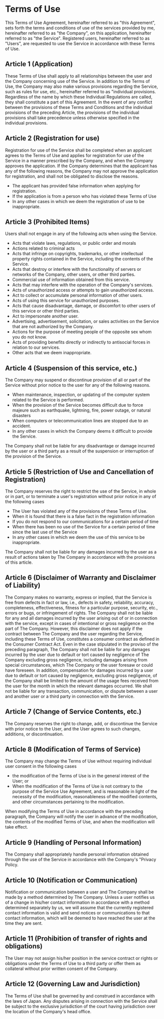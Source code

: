 # Terms of Use

This Terms of Use Agreement, hereinafter referred to as "this Agreement", sets forth the terms and conditions of use of the services provided by me, hereinafter referred to as "the Company", on this application, hereinafter referred to as "the Service". Registered users, hereinafter referred to as "Users", are requested to use the Service in accordance with these Terms of Use.

## Article 1 (Application)

These Terms of Use shall apply to all relationships between the user and the Company concerning use of the Service.
In addition to the Terms of Use, the Company may also make various provisions regarding the Service, such as rules for use, etc., hereinafter referred to as "individual provisions. Regardless of the name by which these Individual Regulations are called, they shall constitute a part of this Agreement.
In the event of any conflict between the provisions of these Terms and Conditions and the individual provisions of the preceding Article, the provisions of the individual provisions shall take precedence unless otherwise specified in the individual provisions.

## Article 2 (Registration for use)

Registration for use of the Service shall be completed when an applicant agrees to the Terms of Use and applies for registration for use of the Service in a manner prescribed by the Company, and when the Company approves the application.
If the Company determines that the applicant has any of the following reasons, the Company may not approve the application for registration, and shall not be obligated to disclose the reasons.

- The applicant has provided false information when applying for registration.
- If the application is from a person who has violated these Terms of Use
- In any other cases in which we deem the registration of use to be inappropriate.

## Article 3 (Prohibited Items)

Users shall not engage in any of the following acts when using the Service.

- Acts that violate laws, regulations, or public order and morals
- Actions related to criminal acts
- Acts that infringe on copyrights, trademarks, or other intellectual property rights contained in the Service, including the contents of the Service.
- Acts that destroy or interfere with the functionality of servers or networks of the Company, other users, or other third parties.
- Commercial use of information obtained from this service.
- Acts that may interfere with the operation of the Company's services.
- Acts of unauthorized access or attempts to gain unauthorized access.
- Act to collect or accumulate personal information of other users.
- Acts of using this service for unauthorized purposes.
- Acts that cause disadvantage, damage, or discomfort to other users of this service or other third parties.
- Act to impersonate another user.
- Advertising, advertisement, solicitation, or sales activities on the Service that are not authorized by the Company.
- Actions for the purpose of meeting people of the opposite sex whom you do not know.
- Acts of providing benefits directly or indirectly to antisocial forces in relation to our services.
- Other acts that we deem inappropriate.

## Article 4 (Suspension of this service, etc.)

The Company may suspend or discontinue provision of all or part of the Service without prior notice to the user for any of the following reasons.

- When maintenance, inspection, or updating of the computer system related to the Service is performed.
- When the provision of the Service becomes difficult due to force majeure such as earthquake, lightning, fire, power outage, or natural disasters
- When computers or telecommunication lines are stopped due to an accident.
- In any other cases in which the Company deems it difficult to provide the Service.

The Company shall not be liable for any disadvantage or damage incurred by the user or a third party as a result of the suspension or interruption of the provision of the Service.

## Article 5 (Restriction of Use and Cancellation of Registration)

The Company reserves the right to restrict the use of the Service, in whole or in part, or to terminate a user's registration without prior notice in any of the following cases

- The User has violated any of the provisions of these Terms of Use.
- When it is found that there is a false fact in the registration information
- If you do not respond to our communications for a certain period of time
- When there has been no use of the Service for a certain period of time since the last use of the Service
- In any other cases in which we deem the use of this service to be inappropriate.

The Company shall not be liable for any damages incurred by the user as a result of actions taken by The Company in accordance with the provisions of this article.

## Article 6 (Disclaimer of Warranty and Disclaimer of Liability)

The Company makes no warranty, express or implied, that the Service is free from defects in fact or law, i.e., defects in safety, reliability, accuracy, completeness, effectiveness, fitness for a particular purpose, security, etc., errors or bugs, or infringement of rights.
The Company shall not be liable for any and all damages incurred by the user arising out of or in connection with the service, except in cases of intentional or gross negligence on the part of The Company. However, this disclaimer does not apply if the contract between The Company and the user regarding the Service, including these Terms of Use, constitutes a consumer contract as defined in the Consumer Contract Act.
Even in the case stipulated in the proviso of the preceding paragraph, The Company shall not be liable for any damages incurred by the user due to default or tort caused by negligence of The Company excluding gross negligence, including damages arising from special circumstances, which The Company or the user foresaw or could have foreseen. In addition, compensation for damages incurred by a user due to default or tort caused by negligence, excluding gross negligence, of the Company shall be limited to the amount of the usage fees received from the user for the month in which the relevant damages occurred.
We shall not be liable for any transaction, communication, or dispute between a user and another user or a third party in connection with the Service.

## Article 7 (Change of Service Contents, etc.)

The Company reserves the right to change, add, or discontinue the Service with prior notice to the User, and the User agrees to such changes, additions, or discontinuation.

## Article 8 (Modification of Terms of Service)

The Company may change the Terms of Use without requiring individual user consent in the following cases

- the modification of the Terms of Use is in the general interest of the User; or
- When the modification of the Terms of Use is not contrary to the purpose of the Service Use Agreement, and is reasonable in light of the necessity of the modification, reasonableness of the modified contents, and other circumstances pertaining to the modification.

When modifying the Terms of Use in accordance with the preceding paragraph, the Company will notify the user in advance of the modification, the contents of the modified Terms of Use, and when the modification will take effect.

## Article 9 (Handling of Personal Information)

The Company shall appropriately handle personal information obtained through the use of the Service in accordance with the Company's "Privacy Policy.

## Article 10 (Notification or Communication)

Notification or communication between a user and The Company shall be made by a method determined by The Company. Unless a user notifies us of a change in his/her contact information in accordance with a method determined separately by us, we will assume that the currently registered contact information is valid and send notices or communications to that contact information, which will be deemed to have reached the user at the time they are sent.

## Article 11 (Prohibition of transfer of rights and obligations)

The User may not assign his/her position in the service contract or rights or obligations under the Terms of Use to a third party or offer them as collateral without prior written consent of the Company.

## Article 12 (Governing Law and Jurisdiction)

The Terms of Use shall be governed by and construed in accordance with the laws of Japan.
Any disputes arising in connection with the Service shall be subject to the exclusive jurisdiction of the court having jurisdiction over the location of the Company's head office.

